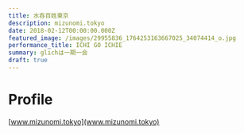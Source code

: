 ```yaml
---
title: 水呑百姓東京
description: mizunomi.tokyo
date: 2018-02-12T00:00:00.000Z
featured_image: /images/29955836_1764253163667025_34074414_o.jpg
performance_title: ICHI GO ICHIE
summary: glichは一期一会
draft: true
---
```

# Profile

[www.mizunomi.tokyo](www.mizunomi.tokyo)
